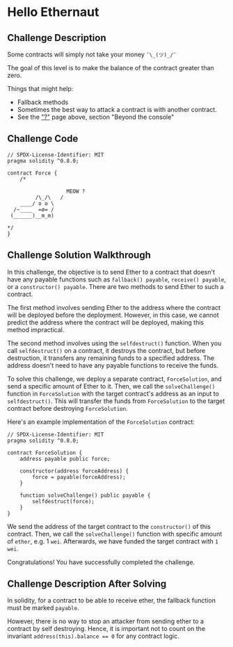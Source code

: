 # Hello Ethernaut

## Challenge Description

Some contracts will simply not take your money `¯\_(ツ)_/¯`

The goal of this level is to make the balance of the contract greater than zero.

 Things that might help:

- Fallback methods
- Sometimes the best way to attack a contract is with another contract.
- See the ["?"](https://ethernaut.openzeppelin.com/help) page above, section "Beyond the console"

## Challenge Code

```solidity
// SPDX-License-Identifier: MIT
pragma solidity ^0.8.0;

contract Force {
    /*

                   MEOW ?
         /\_/\   /
    ____/ o o \
  /~____  =ø= /
 (______)__m_m)

*/
}
```

## Challenge Solution Walkthrough

In this challenge, the objective is to send Ether to a contract that doesn't have any payable functions such as `fallback() payable`, `receive() payable`, or a `constructor() payable`. There are two methods to send Ether to such a contract.

The first method involves sending Ether to the address where the contract will be deployed before the deployment. However, in this case, we cannot predict the address where the contract will be deployed, making this method impractical.

The second method involves using the `selfdestruct()` function. When you call `selfdestruct()` on a contract, it destroys the contract, but before destruction, it transfers any remaining funds to a specified address. The address doesn't need to have any payable functions to receive the funds.

To solve this challenge, we deploy a separate contract, `ForceSolution`, and send a specific amount of Ether to it. Then, we call the `solveChallenge()` function in `ForceSolution` with the target contract's address as an input to `selfdestruct()`. This will transfer the funds from `ForceSolution` to the target contract before destroying `ForceSolution`.

Here's an example implementation of the `ForceSolution` contract:

```solidity
// SPDX-License-Identifier: MIT
pragma solidity ^0.8.0;

contract ForceSolution {
    address payable public force;

    constructor(address forceAddress) {
        force = payable(forceAddress);
    }

    function solveChallenge() public payable {
        selfdestruct(force);
    }
}
```

We send the address of the target contract to the `constructor()` of this contract. Then, we call the `solveChallenge()` function with specific amount of `ether`, e.g. 1 `wei`. Afterwards, we have funded the target contract with `1 wei`.

Congratulations! You have successfully completed the challenge.

## Challenge Description After Solving

In solidity, for a contract to be able to receive ether, the fallback function must be marked `payable`.

However, there is no way to stop an attacker from sending ether to a contract by self destroying. Hence, it is important not to count on the invariant `address(this).balance == 0` for any contract logic.
